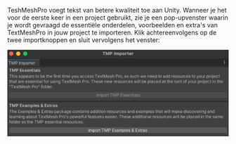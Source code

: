 TeshMeshPro voegt tekst van betere kwaliteit toe aan Unity. Wanneer je het voor de eerste keer in een project gebruikt, zie je een pop-upvenster waarin je wordt gevraagd de essentiële onderdelen, voorbeelden en extra's van TextMeshPro in jouw project te importeren. Klik achtereenvolgens op de twee importknoppen en sluit vervolgens het venster:

![TextMeshPro-dialoogvenster met twee knoppen waarop je kunt klikken om assets te importeren.](images/TMP-importer.png)
